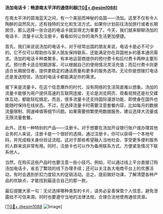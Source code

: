 **汤加电话卡：畅游南太平洋的通信利器[[TG💪+ @esim1088](https://t.me/s/esim1088)]**

在南太平洋的碧海蓝天之间，有一个美丽而神秘的岛国——汤加。这里不仅有令人陶醉的自然风光，还有独特的文化和生活方式。如果你计划前往汤加旅行或者长期居住，那么选择一张合适的电话卡就显得尤为重要了。今天，我们就来聊聊汤加的电话卡、流量卡以及注册卡，看看如何让你的海外生活更加便捷。

首先，我们来说说汤加的电话卡。对于经常出国的朋友来说，电话卡是必不可少的。它不仅可以帮助你与家人朋友保持联系，还能满足你在异国他乡的基本通讯需求。汤加的电话卡种类繁多，有本地运营商提供的预付费卡和后付费卡两种主要形式。预付费卡适合短期游客，可以根据自己的使用情况灵活充值；而后付费卡则更适合长期居住者，提供更稳定的通话质量和更多的服务选项。无论你是想拨打电话还是发送短信，汤加的电话卡都能满足你的需求。

接下来是流量卡。在这个信息爆炸的时代，没有网络的生活简直难以想象。汤加的流量卡能够为用户提供高速的互联网连接，无论是浏览网页、观看视频还是社交媒体互动，都能轻松搞定。而且，很多流量卡还支持国际漫游功能，即使身在国外也能随时保持在线状态。不过，在选择流量卡时需要注意套餐内容，比如每月的数据流量限制、网速峰值等细节问题。如果需要频繁使用数据服务，建议选择大流量或无限流量套餐。

此外，还有一种特别的产品——注册卡。对于想要在汤加开设银行账户或办理其他业务的人来说，注册卡是一个很好的选择。通过注册卡，你可以获得一个本地号码，并完成相关身份验证流程。这对于那些希望融入当地社会、享受更多便利服务的人群来说非常有用。同时，注册卡也可以作为备用联系方式，方便紧急情况下联系他人。

当然，在购买这些产品时也要注意一些小技巧。例如，可以通过线上平台直接订购汤加电话卡，省去了繁琐的线下办理手续；还可以关注各大电商平台上的优惠活动，有时会遇到折扣力度较大的促销活动。总之，提前做好功课，了解清楚各种产品的优缺点，才能找到最适合自己的那一款。

最后提醒大家一句：无论选择哪种类型的卡片，请务必妥善保管个人信息，避免泄露给不可信来源。同时也要遵守当地的法律法规，合理合法地使用通信资源。

[[TG💪+ @esim1088](https://t.me/s/esim1088) ![Image](https://i.postimg.cc/4NQfJmqS/Snipaste-2025-05-13-00-14-12.png)]